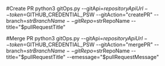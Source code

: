 #Create PR
python3 gitOps.py --gitApi=$repositoryApiUrl --token=$GITHUB_CREDENTIAL_PSW --gitAction="createPR" --branch=$strBranchName --gitRepo=$strRepoName --title="$pullRequestTitle"

#Merge PR
python3 gitOps.py --gitApi=$repositoryApiUrl --token=$GITHUB_CREDENTIAL_PSW --gitAction="mergePR" --branch=$strBranchName --gitRepo=$strRepoName --title="$pullRequestTitle" --emessage="$pullRequestMessage"
